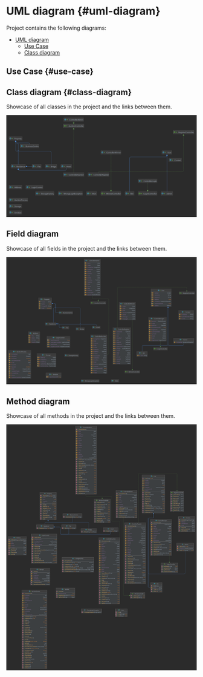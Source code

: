 

# UML diagram {#uml-diagram}

Project contains the following diagrams:
<!-- @import "[TOC]" {cmd="toc" depthFrom=1 depthTo=6 orderedList=false} -->
<!-- code_chunk_output -->

-   [UML diagram](#uml-diagram)
    -   [Use Case](#use-case)
    -   [Class diagram](#class-diagram)

<!-- /code_chunk_output -->

## Use Case {#use-case}

## Class diagram {#class-diagram}

Showcase of all classes in the project and the links between them.

![alt text](diagrams/classDiagram.png)

## Field diagram

Showcase of all fields in the project and the links between them.

![alt text](diagrams/fieldDiagram.png)

## Method diagram

Showcase of all methods in the project and the links between them.

![alt text](diagrams/methodDiagram.png)
